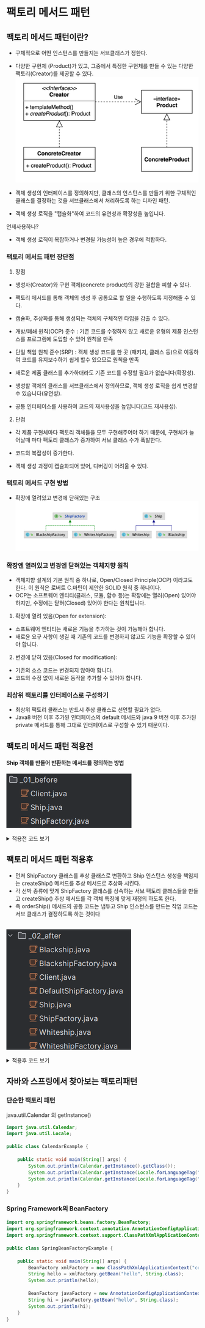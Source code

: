 # 팩토리 메서드 패턴

## 팩토리 메서드 패턴이란?
- 구체적으로 어떤 인스턴스를 만들지는 서브클래스가 정한다.

- 다양한 구현체 (Product)가 있고, 그중에서 특정한 구현체를 만들 수 있는 다양한 팩토리(Creator)를 제공할 수 있다.
  ![alt text](image1.png)

- 객체 생성의 인터페이스를 정의하지만, 클래스의 인스턴스를 만들기 위한 구체적인 클래스를 결정하는 것을 서브클래스에서 처리하도록 하는 디자인 패턴.
- 객체 생성 로직을 "캡슐화"하여 코드의 유연성과 확장성을 높입니다.

언제사용하나? 
- 객체 생성 로직이 복잡하거나 변경될 가능성이 높은 경우에 적합하다.



### 팩토리 메서드 패턴 장단점

1. 장점

  - 생성자(Creator)와 구현 객체(concrete product)의 강한 결합을 피할 수 있다.
  
  - 팩토리 메서드를 통해 객체의 생성 후 공통으로 할 일을 수행하도록 지정해줄 수 있다.

  - 캡슐화, 추상화를 통해 생성되는 객체의 구체적인 타입을 감출 수 있다.

  - 개방/폐쇄 원칙(OCP) 준수 : 기존 코드를 수정하지 않고 새로운 유형의 제품 인스턴스를 프로그램에 도입할 수 있어 원칙을 만족 

  - 단일 책임 원칙 준수(SRP) : 객체 생성 코드를 한 곳 (패키지, 클래스 등)으로 이동하여 코드를 유지보수하기 쉽게 할수 있으므로 원칙을 만족

  - 새로운 제품 클래스를 추가하더라도 기존 코드를 수정할 필요가 없습니다(확장성).
  
  - 생성할 객체의 클래스를 서브클래스에서 정의하므로, 객체 생성 로직을 쉽게 변경할 수 있습니다(유연성).

  - 공통 인터페이스를 사용하여 코드의 재사용성을 높입니다(코드 재사용성).

2. 단점
  - 각 제품 구현체마다 팩토리 객체들을 모두 구현해주어야 하기 때문에, 구현체가 늘어날때 마다 팩토리 클래스가 증가하여 서브 클래스 수가 폭발한다.
  
  - 코드의 복잡성이 증가한다.

  - 객체 생성 과정이 캡슐화되어 있어, 디버깅이 어려울 수 있다.


### 팩토리 메서드 구현 방법
 - 확장에 열려있고 변경에 닫혀있는 구조
![img.png](image2.png)

###  확장엔 열려있고 변경엔 닫혀있는 객체지향 원칙
  - 객체지향 설계의 기본 원칙 중 하나로, Open/Closed Principle(OCP) 이라고도 한다. 이 원칙은 로버트 C.마틴이 제안한 SOLID 원칙 중 하나이다.
  -  OCP는 소프트웨어 엔티티(클래스, 모듈, 함수 등)는 확장에는 열러(Open) 있어야 하지만, 수정에는 닫혀(Closed) 있어야 한다는 원칙입니다.
1. 확장에 열려 있음(Open for extension):
 - 소프트웨어 엔티티는 새로운 기능을 추가하는 것이 가능해야 합니다.
 - 새로윤 요구 사항이 생길 때 기존의 코드를 변경하지 않고도 기능을 확장할 수 있어야 합니다.
2. 변경에 닫혀 있음(Closed for modification):
 - 기존의 소스 코드는 변경되지 않아야 합니다.
 - 코드의 수정 없이 새로운 동작을 추가할 수 있어야 합니다.

### 최상위 팩토리를 인터페이스로 구성하기
- 최상위 팩토리 클래스는 반드시 추상 클래스로 선언할 필요가 없다.
- Java8 버전 이후 추가된 인터페이스의 default 메서드와 java 9 버전 이후 추가된 private 메서드를 통해 그대로 인터페이스로 구성할 수 있기 때문이다.

## 팩토리 메서드 패턴 적용전 

#### Ship 객체를 만들어 반환하는 메서드를 정의하는 방법

![img.png](before.png)

<details>
<summary>적용전 코드 보기</summary>

### Client.java

```java
public class Client {

    public static void main(String[] args) {
        Ship whiteship = ShipFactory.orderShip("Whiteship", "keesun@mail.com");
        System.out.println(whiteship);

        Ship blackship = ShipFactory.orderShip("Blackship", "keesun@mail.com");
        System.out.println(blackship);
    }
    
}
```
### Ship.java
```java
public class Ship {

    private String name;

    private String color;

    private String logo;

    public String getName() {
        return name;
    }

    public void setName(String name) {
        this.name = name;
    }

    public String getColor() {
        return color;
    }

    public void setColor(String color) {
        this.color = color;
    }

    public String getLogo() {
        return logo;
    }

    public void setLogo(String logo) {
        this.logo = logo;
    }

    @Override
    public String toString() {
        return "Ship{" +
                "name='" + name + '\'' +
                ", color='" + color + '\'' +
                ", logo='" + logo + '\'' +
                '}';
    }
}
```
### ShipFactory.java

``` java
public class ShipFactory {

    public static Ship orderShip(String name, String email) {
        // validate
        if (name == null || name.isBlank()) {
            throw new IllegalArgumentException("배 이름을 지어주세요.");
        }
        if (email == null || email.isBlank()) {
            throw new IllegalArgumentException("연락처를 남겨주세요.");
        }

        prepareFor(name);

        Ship ship = new Ship();
        ship.setName(name);

        // Customizing for specific name
        if (name.equalsIgnoreCase("whiteship")) {
            ship.setLogo("\uD83D\uDEE5️");
        } else if (name.equalsIgnoreCase("blackship")) {
            ship.setLogo("⚓");
        }

        // coloring
        if (name.equalsIgnoreCase("whiteship")) {
            ship.setColor("whiteship");
        } else if (name.equalsIgnoreCase("blackship")) {
            ship.setColor("black");
        }

        // notify
        sendEmailTo(email, ship);

        return ship;
    }

    private static void prepareFor(String name) {
        System.out.println(name + " 만들 준비 중");
    }

    private static void sendEmailTo(String email, Ship ship) {
        System.out.println(ship.getName() + " 다 만들었습니다.");
    }

}
```
- 위의 방법으로 코드를 작성하게 되면 다른 종류의 선박이 추가가 될때마다 분기문이 선형적으로 늘어나 복잡해 질 것이다.
  
- 나중에 Ship 클래스의 구성이 변하게 된다면 코드를 통째로 바꿔야 하는 문제점이 생긴다.
</details>



## 팩토리 메서드 패턴 적용후
- 먼저 ShipFactory 클래스를 추상 클래스로 변환하고 Ship 인스턴스 생성을 책임지는 createShip() 메서드를 추상 메서드로 추상화 시킨다.
- 각 선박 종류에 맞게 ShipFactory 클래스를 상속하는 서브 팩토리 클래스들을 만들고 createShip() 추상 메서드를 각 객체 특징에 맞게 재정의 하도록 한다.
- 즉 orderShip() 메서드의 공통 코드는 냅두고 Ship 인스턴스를 만드는 작업 코드는 서브 클래스가 결정하도록 하는 것이다
<br></br>

![img_1.png](after.png)
<details>
<summary>적용후 코드 보기</summary>

### Blackship.java
``` java
public class Blackship extends Ship {

    public Blackship() {
        setName("blackship");
        setColor("black");
        setLogo("⚓");
    }
}
```
### BlackshipFactory.java
``` java
public class BlackshipFactory extends DefaultShipFactory {
    @Override
    public Ship createShip() {
        return new Blackship();
    }
}
```

### Client.java
- Client 클래스는 구체적인 Ship 객체를 생성하는 역할을 ShipFactory 인터페이스를 구현한 팩토리 클래스에 위임합니다.
- 이렇게 함으로써 수정에는 닫혀있고 확장에는 열려있게 된다.
- 만약 BlueShip 이라는 새로운 종류의 선박 제품을 추가한다라고 가정하면, 간단하게 제품 객체와 공장 객체를 각각 정의하고 상속 시키기만 하면 기존에 작성 했던 코드 수정없이 확장된다
``` java
public class Client {

    public static void main(String[] args) {
        Client client = new Client();
        client.print(new WhiteshipFactory(), "whiteship", "keesun@mail.com");
        client.print(new BlackshipFactory(), "blackship", "keesun@mail.com");
    }

    private void print(ShipFactory shipFactory, String name, String email) {
        System.out.println(shipFactory.orderShip(name, email));
    }

}
```

### DefaultShipFactory.java
``` java
public abstract class DefaultShipFactory implements ShipFactory {

    @Override
    public void sendEmailTo(String email, Ship ship) {
        System.out.println(ship.getName() + " 다 만들었습니다.");
    }

}
```

### Ship.java
``` java
public class Ship {

    private String name;

    private String color;

    private String logo;

    private Wheel wheel;

    private Anchor anchor;

    public String getName() {
        return name;
    }

    public void setName(String name) {
        this.name = name;
    }

    public String getColor() {
        return color;
    }

    public void setColor(String color) {
        this.color = color;
    }

    public String getLogo() {
        return logo;
    }

    public void setLogo(String logo) {
        this.logo = logo;
    }

    @Override
    public String toString() {
        return "Ship{" +
                "name='" + name + '\'' +
                ", color='" + color + '\'' +
                ", logo='" + logo + '\'' +
                '}';
    }

    public Wheel getWheel() {
        return wheel;
    }

    public void setWheel(Wheel wheel) {
        this.wheel = wheel;
    }

    public Anchor getAnchor() {
        return anchor;
    }

    public void setAnchor(Anchor anchor) {
        this.anchor = anchor;
    }
}
```
### ShipFactory.java
``` java
public interface ShipFactory {

    default Ship orderShip(String name, String email) {
        validate(name, email);
        prepareFor(name);
        Ship ship = createShip();
        sendEmailTo(email, ship);
        return ship;
    }

    void sendEmailTo(String email, Ship ship);

    Ship createShip();

    private void validate(String name, String email) {
        if (name == null || name.isBlank()) {
            throw new IllegalArgumentException("배 이름을 지어주세요.");
        }
        if (email == null || email.isBlank()) {
            throw new IllegalArgumentException("연락처를 남겨주세요.");
        }
    }

    private void prepareFor(String name) {
        System.out.println(name + " 만들 준비 중");
    }

}
```

### Whiteship.java
``` java
public class Whiteship extends Ship {

    public Whiteship() {
        setName("whiteship");
        setLogo("\uD83D\uDEE5️");
        setColor("white");
    }
}
```

### WhiteshipFactory.java
``` java
public class WhiteshipFactory extends DefaultShipFactory {

    @Override
    public Ship createShip() {
        return new Whiteship();
    }
}
```
### 결론
`Client` 클래스는 객체 생성 책임을 `ShipFactory` 인터페이스를 구현한 팩토리 클래스에 위임하여, 구체적인 `Ship` 클래스에 의존하지 않게 됩니다. 이렇게 하면 클라이언트 코드와 객체 생성 로직이 분리되어 유지보수성과 확장성이 향상됩니다.
</details>

## 자바와 스프링에서 찾아보는 팩토리패턴
### 단순한 팩토리 패턴
java.util.Calendar 의 getInstance()
``` java
import java.util.Calendar;
import java.util.Locale;

public class CalendarExample {

    public static void main(String[] args) {
        System.out.println(Calendar.getInstance().getClass());
        System.out.println(Calendar.getInstance(Locale.forLanguageTag("th-TH-x-lvariant-TH")).getClass());
        System.out.println(Calendar.getInstance(Locale.forLanguageTag("ja-JP-x-lvariant-JP")).getClass());
    }
}
```

### Spring Framework의 BeanFactory
``` java
import org.springframework.beans.factory.BeanFactory;
import org.springframework.context.annotation.AnnotationConfigApplicationContext;
import org.springframework.context.support.ClassPathXmlApplicationContext;

public class SpringBeanFactoryExample {

    public static void main(String[] args) {
        BeanFactory xmlFactory = new ClassPathXmlApplicationContext("config.xml");
        String hello = xmlFactory.getBean("hello", String.class);
        System.out.println(hello);

        BeanFactory javaFactory = new AnnotationConfigApplicationContext(Config.class);
        String hi = javaFactory.getBean("hello", String.class);
        System.out.println(hi);
    }
}
```


